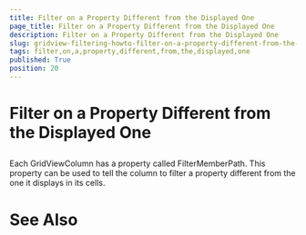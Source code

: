 ```yaml
---
title: Filter on a Property Different from the Displayed One
page_title: Filter on a Property Different from the Displayed One
description: Filter on a Property Different from the Displayed One
slug: gridview-filtering-howto-filter-on-a-property-different-from-the-displayed-one
tags: filter,on,a,property,different,from,the,displayed,one
published: True
position: 20
---
```


# Filter on a Property Different from the Displayed One



## 

Each GridViewColumn has a property called FilterMemberPath. This property can be used to tell the column to filter a property different from the one it displays in its cells.

# See Also
